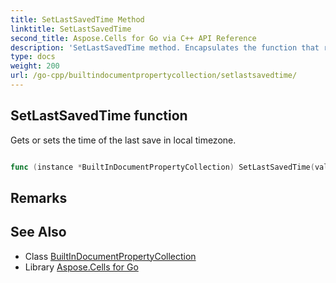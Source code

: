 ```yaml
---
title: SetLastSavedTime Method 
linktitle: SetLastSavedTime
second_title: Aspose.Cells for Go via C++ API Reference
description: 'SetLastSavedTime method. Encapsulates the function that represents setlastsavedtime in Go.'
type: docs
weight: 200
url: /go-cpp/builtindocumentpropertycollection/setlastsavedtime/
---
```


## SetLastSavedTime function

Gets or sets the time of the last save in local timezone.

```go

func (instance *BuiltInDocumentPropertyCollection) SetLastSavedTime(value *Date)  error

```

## Remarks


## See Also

* Class [BuiltInDocumentPropertyCollection](../)
* Library [Aspose.Cells for Go](../../)

